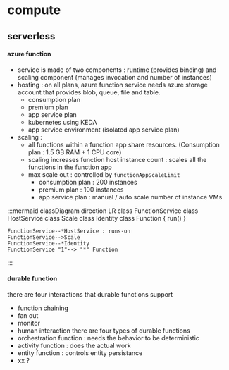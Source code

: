 # compute
## serverless
#### azure function
- service is made of two components : runtime (provides binding) and scaling component (manages invocation and number of instances)
- hosting : on all plans, azure function service needs azure storage account that provides blob, queue, file and table.
    - consumption plan
    - premium plan
    - app service plan
    - kubernetes using KEDA
    - app service environment (isolated app service plan)
- scaling : 
    - all functions within a function app share resources. (Consumption plan : 1.5 GB RAM + 1 CPU core)
    - scaling increases function host instance count : scales all the functions in the function app
    - max scale out : controlled by `functionAppScaleLimit`
        - consumption  plan : 200 instances
        - premium plan : 100 instances
        - app service plan : manual / auto scale number of instance VMs

:::mermaid
    classDiagram
    direction LR
    class FunctionService
    class HostService
    class Scale
    class Identity
    class Function {
        run()
    }
    
    FunctionService--*HostService : runs-on
    FunctionService-->Scale
    FunctionService--*Identity
    FunctionService "1"--> "*" Function
:::

#### durable function
there are four interactions that durable functions support
- function chaining
- fan out
- monitor
- human interaction
there are four types of durable functions
- orchestration function : needs the behavior to be deterministic
- activity function : does the actual work
- entity function : controls entity persistance
- xx ?